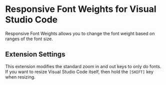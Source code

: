 # Responsive Font Weights for Visual Studio Code

Responsive Font Weights allows you to change the font weight based on ranges of the font size.

## Extension Settings

This extension modifies the standard zoom in and out keys to only do fonts. If you want to resize Visual Studio Code itself, then hold the `[SHIFT]` key when resizing.
